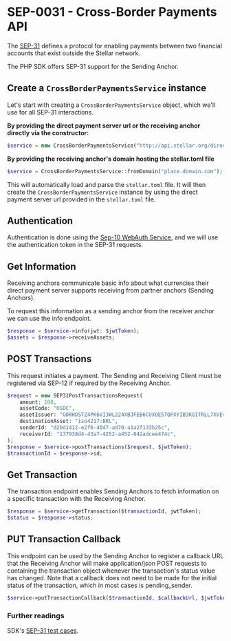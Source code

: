 
# SEP-0031 - Cross-Border Payments API

The [SEP-31](https://github.com/stellar/stellar-protocol/blob/master/ecosystem/sep-0031.md) 
defines a protocol for enabling payments between two financial accounts that exist outside the Stellar network.

The PHP SDK offers SEP-31 support for the Sending Anchor.

## Create a `CrossBorderPaymentsService` instance

Let's start with creating a `CrossBorderPaymentsService` object, which we'll use for all SEP-31 interactions.

**By providing the direct payment server url or the receiving anchor directly via the constructor:**

```php
$service = new CrossBorderPaymentsService("http://api.stellar.org/direct");
```

**By providing the receiving anchor's domain hosting the stellar.toml file**

```php
$service = CrossBorderPaymentsService::fromDomain("place.domain.com");
```

This will automatically load and parse the `stellar.toml` file. It will then create the `CrossBorderPaymentsService` instance by using the direct payment server url provided in the `stellar.toml` file.

## Authentication

Authentication is done using the [Sep-10 WebAuth Service](https://github.com/Soneso/stellar-php-sdk/blob/main/examples/sep-0010-webauth.md), and we will use the authentication token in the SEP-31 requests.

## Get Information

Receiving anchors communicate basic info about what currencies their direct payment server supports receiving from partner anchors (Sending Anchors).

To request this information as a sending anchor from the receiver anchor we can use the info endpoint.

```php
$response = $service->info(jwt: $jwtToken);
$assets = $response->receiveAssets;
```

## POST Transactions

This request initiates a payment. The Sending and Receiving Client must be registered via SEP-12 if required by the Receiving Anchor.

```php
$request = new SEP31PostTransactionsRequest(
    amount: 100,
    assetCode: "USDC",
    assetIssuer: "GDRHDSTZ4PK6VI3WL224XBJFEB6CUXQESTQPXYIB3KGITRLL7XVE4NWV",
    destinationAsset: "iso4217:BRL",
    senderId: "d2bd1412-e2f6-4047-ad70-a1a2f133b25c",
    receiverId: "137938d4-43a7-4252-a452-842adcee474c",
);
$response = $service->postTransactions($request, $jwtToken);
$transactionId = $response->id; 
```

## Get Transaction

The transaction endpoint enables Sending Anchors to fetch information on a specific transaction with the Receiving Anchor.

```php
$response = $service->getTransaction($transactionId, jwtToken);
$status = $response->status;
```

## PUT Transaction Callback

This endpoint can be used by the Sending Anchor to register a callback URL that the Receiving Anchor will make application/json POST requests to containing the transaction object whenever the transaction's status value has changed. 
Note that a callback does not need to be made for the initial status of the transaction, which in most cases is pending_sender.

```php
$service->putTransactionCallback($transactionId, $callbackUrl, $jwtToken);
```

### Further readings

SDK's [SEP-31 test cases](https://github.com/Soneso/stellar-php-sdk/blob/main/Soneso/StellarSDKTests/SEP031Test.php).
